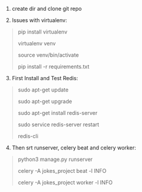 1. create dir and clone git repo


2. Issues with virtualenv:
> pip install virtualenv
> 
> virtualenv venv
> 
> source venv/bin/activate
> 
> pip install -r requirements.txt

3. First Install and Test Redis:
> sudo apt-get update
> 
> sudo apt-get upgrade
> 
> sudo apt-get install redis-server
> 
> sudo service redis-server restart
> 
> redis-cli

4. Then srt runserver, celery beat and celery worker:
> python3 manage.py runserver
> 
> celery -A jokes_project beat -l INFO
> 
> celery -A jokes_project worker -l INFO